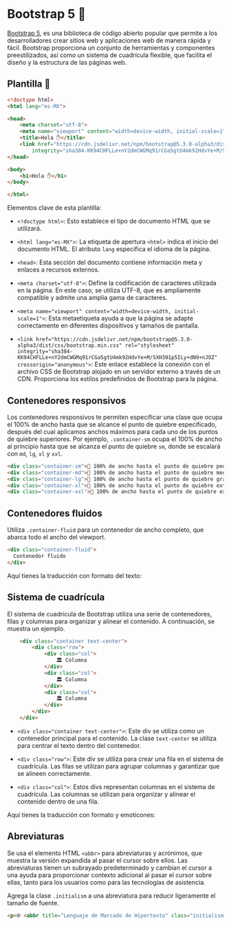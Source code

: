 # Bootstrap 5 🚧

[Bootstrap 5](https://getbootstrap.com/), es una biblioteca de código abierto popular que permite a los desarrolladores 
crear sitios web y aplicaciones web de manera rápida y fácil. Bootstrap proporciona un conjunto de herramientas y componentes preestilizados, 
así como un sistema de cuadrícula flexible, que facilita el diseño y la estructura de las páginas web.

## Plantilla 🧱

```html
<!doctype html>
<html lang="es-MX">

<head>
    <meta charset="utf-8">
    <meta name="viewport" content="width=device-width, initial-scale=1">
    <title>Hola ✋</title>
    <link href="https://cdn.jsdelivr.net/npm/bootstrap@5.3.0-alpha3/dist/css/bootstrap.min.css" rel="stylesheet"
        integrity="sha384-KK94CHFLLe+nY2dmCWGMq91rCGa5gtU4mk92HdvYe+M/SXH301p5ILy+dN9+nJOZ" crossorigin="anonymous">
</head>

<body>
    <h1>Hola ✋</h1>
</body>

</html>
```
Elementos clave de esta plantilla:

* `<!doctype html>`: Esto establece el tipo de documento HTML que se utilizará.

* `<html lang="es-MX">`: La etiqueta de apertura `<html>` indica el inicio del documento HTML. El atributo `lang` especifica el idioma de la página.

* `<head>`: Esta sección del documento contiene información meta y enlaces a recursos externos.

* `<meta charset="utf-8">`: Define la codificación de caracteres utilizada en la página. En este caso, se utiliza UTF-8, que es ampliamente compatible y admite una amplia gama de caracteres.

* `<meta name="viewport" content="width=device-width, initial-scale=1">`: Esta metaetiqueta ayuda a que la página se adapte correctamente en diferentes dispositivos y tamaños de pantalla.

* `<link href="https://cdn.jsdelivr.net/npm/bootstrap@5.3.0-alpha3/dist/css/bootstrap.min.css" rel="stylesheet" integrity="sha384-KK94CHFLLe+nY2dmCWGMq91rCGa5gtU4mk92HdvYe+M/SXH301p5ILy+dN9+nJOZ" crossorigin="anonymous">`: Este enlace establece la conexión con el archivo CSS de Bootstrap alojado en un servidor externo a través de un CDN. Proporciona los estilos predefinidos de Bootstrap para la página.

## Contenedores responsivos

Los contenedores responsivos te permiten especificar una clase que ocupa el 100% de ancho hasta que se alcance el punto de quiebre especificado, después del cual aplicamos anchos máximos para cada uno de los puntos de quiebre superiores. Por ejemplo, `.container-sm` ocupa el 100% de ancho al principio hasta que se alcanza el punto de quiebre `sm`, donde se escalará con `md`, `lg`, `xl` y `xxl`.

```html
<div class="container-sm">📐 100% de ancho hasta el punto de quiebre pequeño</div>
<div class="container-md">📐 100% de ancho hasta el punto de quiebre mediano</div>
<div class="container-lg">📐 100% de ancho hasta el punto de quiebre grande</div>
<div class="container-xl">📐 100% de ancho hasta el punto de quiebre extra grande</div>
<div class="container-xxl">📐 100% de ancho hasta el punto de quiebre extra extra grande</div>
```

## Contenedores fluidos

Utiliza `.container-fluid` para un contenedor de ancho completo, que abarca todo el ancho del viewport.

```html
<div class="container-fluid">
  Contenedor fluido
</div>
```

Aquí tienes la traducción con formato del texto:

## Sistema de cuadrícula

El sistema de cuadrícula de Bootstrap utiliza una serie de contenedores, filas y columnas para organizar y alinear el contenido. A continuación, se muestra un ejemplo.

```html
    <div class="container text-center">
        <div class="row">
            <div class="col">
                🏛️ Columna
            </div>
            <div class="col">
                🏛️ Columna
            </div>
            <div class="col">
                🏛️ Columna
            </div>
        </div>
    </div>
```

- `<div class="container text-center">`: Este div se utiliza como un contenedor principal para el contenido. La clase `text-center` se utiliza para centrar el texto dentro del contenedor.

- `<div class="row">`: Este div se utiliza para crear una fila en el sistema de cuadrícula. Las filas se utilizan para agrupar columnas y garantizar que se alineen correctamente.

- `<div class="col">`: Estos divs representan columnas en el sistema de cuadrícula. Las columnas se utilizan para organizar y alinear el contenido dentro de una fila.

Aquí tienes la traducción con formato y emoticones:

## Abreviaturas

Se usa el elemento HTML `<abbr>` para abreviaturas y acrónimos, que muestra la versión expandida al pasar el cursor sobre ellos. Las abreviaturas tienen un subrayado predeterminado y cambian el cursor a una ayuda para proporcionar contexto adicional al pasar el cursor sobre ellas, tanto para los usuarios como para las tecnologías de asistencia.

Agrega la clase `.initialism` a una abreviatura para reducir ligeramente el tamaño de fuente.

```html
<p>🌐 <abbr title="Lenguaje de Marcado de Hipertexto" class="initialism">HTML</abbr></p>
```
